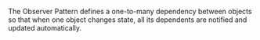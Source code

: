 The Observer Pattern defines a one-to-many dependency between objects so that when one
object changes state, all its dependents are notified and updated automatically.
